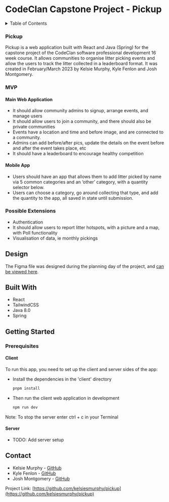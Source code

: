 # CodeClan Capstone Project - Pickup

<!-- TABLE OF CONTENTS -->
<details>
  <summary>Table of Contents</summary>
  <ol>
    <li>
      <a href="#about">About</a>
      <ul>
        <li><a href="#design">Design</a></li>
        <li><a href="#built-with">Built With</a></li>
        <li><a href="#reflections">Reflections</a></li>
      </ul>
    </li>
    <li>
      <a href="#getting-started">Getting Started</a>
      <ul>
        <li><a href="#installation">Installation</a></li>
      </ul>
    </li>
    <li><a href="#contact">Contact</a></li>
    <li><a href="#acknowledgments">Acknowledgments</a></li>
  </ol>
</details>



<!-- ABOUT -->
### Pickup

Pickup is a web application built with React and Java (Spring) for the capstone project of the CodeClan software professional development 16 week course. It allows communities to organise litter picking events and allow the users to track the litter collected in a leaderboard format. It was created in February/March 2023 by Kelsie Murphy, Kyle Fenlon and Josh Montgomery.

<!-- BRIEF -->
### MVP

#### Main Web Application
* It should allow community admins to signup, arrange events, and manage users
* It should allow users to join a community, and there should also be private communities
* Events have a location and time and before image, and are connected to a community.
* Admins can add before/after pics, update the details on the event before and after the event takes place, etc
* It should have a leaderboard to encourage healthy competition

#### Mobile App
* Users should have an app that allows them to add litter picked by name via 5 common categories and an ‘other’ category, with a quantity selector below.
* Users can choose a category, go around collecting that type, and add the quantity to the app, all saved in state until submission.

### Possible Extensions

* Authentication
* It should allow users to report litter hotspots, with a picture and a map, with Poll functionality
* Visualisation of data, ie monthly pickings


<!-- DESIGN -->
## Design
The Figma file was designed during the planning day of the project, and [can be viewed here](https://www.figma.com/file/2qpN5pvmRssTDmujRWAQuP/Litter-Picking-App?node-id=1%3A2&t=enuLPof7ZVViV8Sv-1).

<!-- BUILT WITH -->
## Built With

* React
* TailwindCSS
* Java 8.0
* Spring

<!-- GETTING STARTED -->
## Getting Started
### Prerequisites

#### Client

To run this app, you need to set up the client and server sides of the app: 
* Install the dependencies in the 'client' directory
  ```sh
  pnpm install
  ```

* Then run the client web application in development
  ```sh
  npm run dev
  ```

Note: To stop the server enter ctrl + c in your Terminal

#### Server

* TODO: Add server setup




<!-- CONTACT -->
## Contact

* Kelsie Murphy - [GitHub](https://github.com/kelsiesmurphy)
* Kyle Fenlon - [GitHub](https://github.com/kylefenlon)
* Josh Montgomery - [GitHub](https://github.com/jomonty)

Project Link: [https://github.com/kelsiesmurphy/pickup](https://github.com/kelsiesmurphy/pickup)
